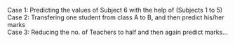  Case 1: Predicting the values of Subject 6 with the help of (Subjects 1 to 5) <br>
Case 2: Transfering one student from class A to B, and then predict his/her marks <br>
Case 3: Reducing the no. of Teachers to half and then again predict marks... 
